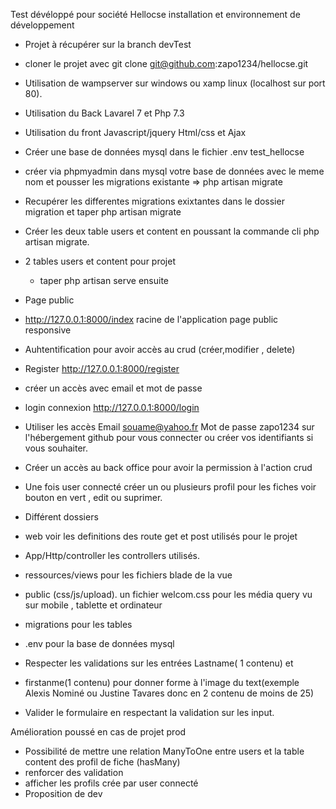   Test dévéloppé pour société Hellocse
  installation et environnement de développement 
- Projet à récupérer sur la branch devTest
- cloner le projet avec git clone git@github.com:zapo1234/hellocse.git

- Utilisation de wampserver sur windows ou xamp linux (localhost sur port 80).
- Utilisation du Back Lavarel 7 et Php 7.3
- Utilisation du front Javascript/jquery Html/css et Ajax 

- Créer une base de données mysql dans le fichier .env  test_hellocse
- créer via phpmyadmin dans mysql votre base de données avec le meme nom  et pousser les migrations existante => php artisan migrate
- Recupérer les differentes migrations exixtantes dans le dossier migration et taper php artisan migrate
- Créer les deux table users et content en poussant la commande cli php artisan migrate.

- 2 tables users et content pour projet
  - taper php artisan serve ensuite
 - Page public  
- http://127.0.0.1:8000/index racine de l'application page public responsive

 - Auhtentification pour avoir accès au crud (créer,modifier , delete)

- Register  http://127.0.0.1:8000/register 
- créer un accès avec email et mot de passe 
- login connexion http://127.0.0.1:8000/login 
- Utiliser les accès  Email souame@yahoo.fr Mot de passe zapo1234 sur l'hébergement github pour vous connecter ou créer vos identifiants si vous souhaiter.
- Créer un accès au back office pour avoir la permission à l'action crud

- Une fois user connecté créer un ou plusieurs  profil pour les fiches  voir bouton en vert  , edit ou suprimer.

- Différent dossiers
- web voir les definitions des route get et post utilisés pour le projet
- App/Http/controller les controllers utilisés.
- ressources/views pour les fichiers blade de la vue
- public (css/js/upload). un fichier welcom.css pour les média query vu sur mobile , tablette et ordinateur
-  migrations pour les tables
-  .env pour la base de données mysql

- Respecter les validations sur les entrées Lastname( 1 contenu) et 
- firstanme(1 contenu) pour donner forme à l'image du text(exemple Alexis Nominé ou Justine Tavares donc en 2 contenu de moins de 25)
- Valider le formulaire en respectant la validation sur les input.

Amélioration poussé en cas de projet prod
- Possibilité de mettre une relation ManyToOne entre users et la table content des profil de fiche (hasMany)
- renforcer des validation
- afficher les profils crée par user connecté
- Proposition de dev
